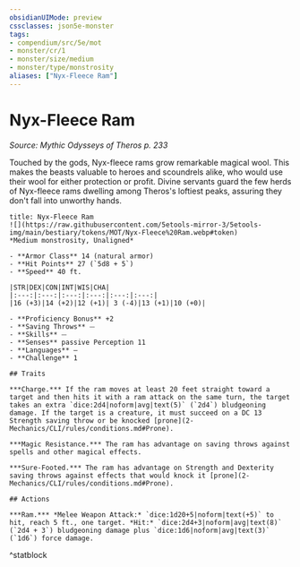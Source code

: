 ```yaml
---
obsidianUIMode: preview
cssclasses: json5e-monster
tags:
- compendium/src/5e/mot
- monster/cr/1
- monster/size/medium
- monster/type/monstrosity
aliases: ["Nyx-Fleece Ram"]
---
```

# Nyx-Fleece Ram
*Source: Mythic Odysseys of Theros p. 233*  

Touched by the gods, Nyx-fleece rams grow remarkable magical wool. This makes the beasts valuable to heroes and scoundrels alike, who would use their wool for either protection or profit. Divine servants guard the few herds of Nyx-fleece rams dwelling among Theros's loftiest peaks, assuring they don't fall into unworthy hands.

```ad-statblock
title: Nyx-Fleece Ram
![](https://raw.githubusercontent.com/5etools-mirror-3/5etools-img/main/bestiary/tokens/MOT/Nyx-Fleece%20Ram.webp#token)
*Medium monstrosity, Unaligned*

- **Armor Class** 14 (natural armor)
- **Hit Points** 27 (`5d8 + 5`)
- **Speed** 40 ft.

|STR|DEX|CON|INT|WIS|CHA|
|:---:|:---:|:---:|:---:|:---:|:---:|
|16 (+3)|14 (+2)|12 (+1)| 3 (-4)|13 (+1)|10 (+0)|

- **Proficiency Bonus** +2
- **Saving Throws** ⏤
- **Skills** ⏤
- **Senses** passive Perception 11
- **Languages** —
- **Challenge** 1

## Traits

***Charge.*** If the ram moves at least 20 feet straight toward a target and then hits it with a ram attack on the same turn, the target takes an extra `dice:2d4|noform|avg|text(5)` (`2d4`) bludgeoning damage. If the target is a creature, it must succeed on a DC 13 Strength saving throw or be knocked [prone](2-Mechanics/CLI/rules/conditions.md#Prone).

***Magic Resistance.*** The ram has advantage on saving throws against spells and other magical effects.

***Sure-Footed.*** The ram has advantage on Strength and Dexterity saving throws against effects that would knock it [prone](2-Mechanics/CLI/rules/conditions.md#Prone).

## Actions

***Ram.*** *Melee Weapon Attack:* `dice:1d20+5|noform|text(+5)` to hit, reach 5 ft., one target. *Hit:* `dice:2d4+3|noform|avg|text(8)` (`2d4 + 3`) bludgeoning damage plus `dice:1d6|noform|avg|text(3)` (`1d6`) force damage.
```
^statblock